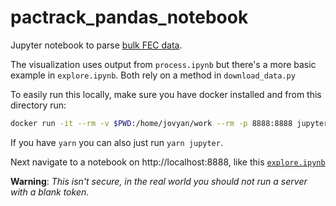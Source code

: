 # pactrack_pandas_notebook

Jupyter notebook to parse [bulk FEC data](https://www.fec.gov/data/advanced/?tab=bulk-data).

The visualization uses output from `process.ipynb` but there's a more basic example in `explore.ipynb`. Both rely on a method in `download_data.py`

To easily run this locally, make sure you have docker installed and from this directory run:

```bash
docker run -it --rm -v $PWD:/home/jovyan/work --rm -p 8888:8888 jupyter/datascience-notebook start-notebook.sh --NotebookApp.token=''
```

If you have `yarn` you can also just run `yarn jupyter`.

Next navigate to a notebook on http://localhost:8888, like this [`explore.ipynb`](http://localhost:8888/notebooks/work/explore.ipynb)

**Warning**: _This isn't secure, in the real world you should not run a server with a blank token._
